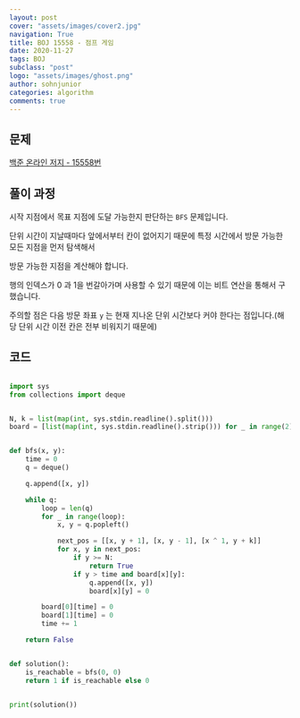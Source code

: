 ```yaml
---
layout: post
cover: "assets/images/cover2.jpg"
navigation: True
title: BOJ 15558 - 점프 게임
date: 2020-11-27
tags: BOJ
subclass: "post"
logo: "assets/images/ghost.png"
author: sohnjunior
categories: algorithm
comments: true
---
```


## 문제

[백준 온라인 저지 - 15558번](https://www.acmicpc.net/problem/15558)

## 풀이 과정

시작 지점에서 목표 지점에 도달 가능한지 판단하는 `BFS` 문제입니다.

단위 시간이 지날때마다 앞에서부터 칸이 없어지기 때문에 특정 시간에서 방문 가능한 모든 지점을 먼저 탐색해서

방문 가능한 지점을 계산해야 합니다.

행의 인덱스가 0 과 1을 번갈아가며 사용할 수 있기 때문에 이는 비트 연산을 통해서 구했습니다.

주의할 점은 다음 방문 좌표 `y` 는 현재 지나온 단위 시간보다 커야 한다는 점입니다.(해당 단위 시간 이전 칸은 전부 비워지기 때문에)

## 코드

```python

import sys
from collections import deque


N, k = list(map(int, sys.stdin.readline().split()))
board = [list(map(int, sys.stdin.readline().strip())) for _ in range(2)]


def bfs(x, y):
    time = 0
    q = deque()

    q.append([x, y])

    while q:
        loop = len(q)
        for _ in range(loop):
            x, y = q.popleft()

            next_pos = [[x, y + 1], [x, y - 1], [x ^ 1, y + k]]
            for x, y in next_pos:
                if y >= N:
                    return True
                if y > time and board[x][y]:
                    q.append([x, y])
                    board[x][y] = 0

        board[0][time] = 0
        board[1][time] = 0
        time += 1

    return False


def solution():
    is_reachable = bfs(0, 0)
    return 1 if is_reachable else 0


print(solution())

```
